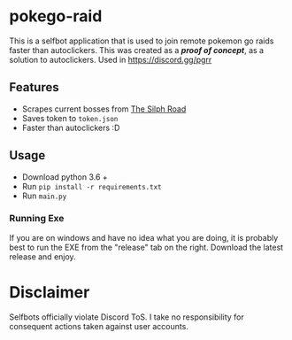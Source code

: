 # pokego-raid
This is a selfbot application that is used to join remote pokemon go raids faster than autoclickers. This was created as a ***proof of concept***, as a solution to autoclickers. Used in https://discord.gg/pgrr
## Features 
- Scrapes current bosses from [The Silph Road](https://thesilphroad.com/raid-bosses)
- Saves token to `token.json`
- Faster than autoclickers :D
## Usage 
- Download python 3.6 + 
- Run `pip install -r requirements.txt`
- Run `main.py`
### Running Exe
If you are on windows and have no idea what you are doing, it is probably best to run the EXE from the "release" tab on the right. Download the latest release and enjoy.
# Disclaimer
Selfbots officially violate Discord ToS. I take no responsibility for consequent actions taken against user accounts. 

 
